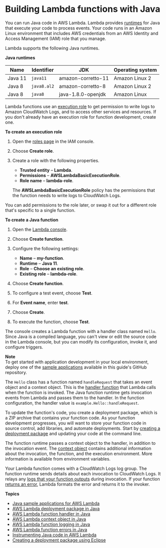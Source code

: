# Building Lambda functions with Java<a name="lambda-java"></a>

You can run Java code in AWS Lambda\. Lambda provides [runtimes](lambda-runtimes.md) for Java that execute your code to process events\. Your code runs in an Amazon Linux environment that includes AWS credentials from an AWS Identity and Access Management \(IAM\) role that you manage\.

Lambda supports the following Java runtimes\.


**Java runtimes**  

| Name | Identifier | JDK | Operating system | 
| --- | --- | --- | --- | 
|  Java 11  |  `java11`  |  amazon\-corretto\-11  |  Amazon Linux 2  | 
|  Java 8  |  `java8.al2`  |  amazon\-corretto\-8  |  Amazon Linux 2  | 
|  Java 8  |  `java8`  |  java\-1\.8\.0\-openjdk  |  Amazon Linux  | 

Lambda functions use an [execution role](lambda-intro-execution-role.md) to get permission to write logs to Amazon CloudWatch Logs, and to access other services and resources\. If you don't already have an execution role for function development, create one\.

**To create an execution role**

1. Open the [roles page](https://console.aws.amazon.com/iam/home#/roles) in the IAM console\.

1. Choose **Create role**\.

1. Create a role with the following properties\.
   + **Trusted entity** – **Lambda**\.
   + **Permissions** – **AWSLambdaBasicExecutionRole**\.
   + **Role name** – **lambda\-role**\.

   The **AWSLambdaBasicExecutionRole** policy has the permissions that the function needs to write logs to CloudWatch Logs\.

You can add permissions to the role later, or swap it out for a different role that's specific to a single function\.

**To create a Java function**

1. Open the [Lambda console](https://console.aws.amazon.com/lambda)\.

1. Choose **Create function**\.

1. Configure the following settings:
   + **Name** – **my\-function**\.
   + **Runtime** – **Java 11**\.
   + **Role** – **Choose an existing role**\.
   + **Existing role** – **lambda\-role**\.

1. Choose **Create function**\.

1. To configure a test event, choose **Test**\.

1. For **Event name**, enter **test**\.

1. Choose **Create**\.

1. To execute the function, choose **Test**\.

The console creates a Lambda function with a handler class named `Hello`\. Since Java is a compiled language, you can't view or edit the source code in the Lambda console, but you can modify its configuration, invoke it, and configure triggers\.

**Note**  
To get started with application development in your local environment, deploy one of the [sample applications](java-samples.md) available in this guide's GitHub repository\.

The `Hello` class has a function named `handleRequest` that takes an event object and a context object\. This is the [handler function](java-handler.md) that Lambda calls when the function is invoked\. The Java function runtime gets invocation events from Lambda and passes them to the handler\. In the function configuration, the handler value is `example.Hello::handleRequest`\.

To update the function's code, you create a deployment package, which is a ZIP archive that contains your function code\. As your function development progresses, you will want to store your function code in source control, add libraries, and automate deployments\. Start by [creating a deployment package](java-package.md) and updating your code at the command line\.

The function runtime passes a context object to the handler, in addition to the invocation event\. The [context object](java-context.md) contains additional information about the invocation, the function, and the execution environment\. More information is available from environment variables\.

Your Lambda function comes with a CloudWatch Logs log group\. The function runtime sends details about each invocation to CloudWatch Logs\. It relays any [logs that your function outputs](java-logging.md) during invocation\. If your function [returns an error](java-exceptions.md), Lambda formats the error and returns it to the invoker\.

**Topics**
+ [Java sample applications for AWS Lambda](java-samples.md)
+ [AWS Lambda deployment package in Java](java-package.md)
+ [AWS Lambda function handler in Java](java-handler.md)
+ [AWS Lambda context object in Java](java-context.md)
+ [AWS Lambda function logging in Java](java-logging.md)
+ [AWS Lambda function errors in Java](java-exceptions.md)
+ [Instrumenting Java code in AWS Lambda](java-tracing.md)
+ [Creating a deployment package using Eclipse](java-package-eclipse.md)